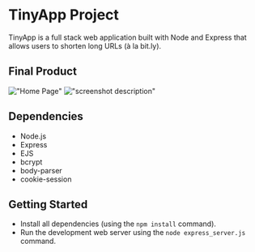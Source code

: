 # TinyApp Project

TinyApp is a full stack web application built with Node and Express that allows users to shorten long URLs (à la bit.ly).

## Final Product


!["Home Page"](#https://github.com/parthjd/tinyapp/blob/master/Home-page.png)
!["screenshot description"](#)

## Dependencies

- Node.js
- Express
- EJS
- bcrypt
- body-parser
- cookie-session

## Getting Started

- Install all dependencies (using the `npm install` command).
- Run the development web server using the `node express_server.js` command.